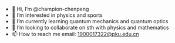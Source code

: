 - 👋 Hi, I’m @champion-chenpeng
- 👀 I’m interested in physics and sports
- 🌱 I’m currently learning quantum mechanics and quantum optics
- 💞️ I’m looking to collaborate on sth with physics and mathematics
- 📫 How to reach me email: 1900017322@pku.edu.cn

<!---
champion-chenpeng/champion-chenpeng is a ✨ special ✨ repository because its `README.md` (this file) appears on your GitHub profile.
You can click the Preview link to take a look at your changes.
--->

